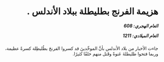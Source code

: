 <h1 dir="rtl">هزيمة الفرنج بطليطلة ببلاد الأندلس .</h1>

<h5 dir="rtl">العام الهجري:  608

العام الميلادي: 1211

</h5>

<p dir="rtl">جاءت الأخبار من بلاد الأندلس بأنَّ الموحِّدينَ قد كسروا الفرنجَ بطُليطِلة كسرةً عظيمة، وربما فتحوا طليطلةَ عَنوةً وقَتل منهم خلقًا كثيرًا.</p></br>
